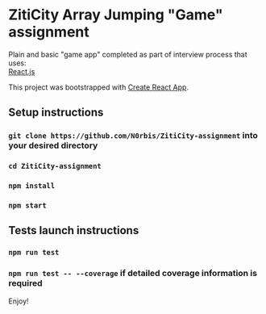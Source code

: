 # ZitiCity Array Jumping "Game" assignment
Plain and basic "game app" completed as part of interview process that uses:  
[React.js](https://reactjs.org/)  

This project was bootstrapped with [Create React App](https://github.com/facebook/create-react-app).

## Setup instructions


### `git clone https://github.com/N0rbis/ZitiCity-assignment` into your desired directory


### `cd ZitiCity-assignment`

### `npm install`

### `npm start`

## Tests launch instructions

### `npm run test`

### `npm run test -- --coverage` if detailed coverage information is required
Enjoy!

